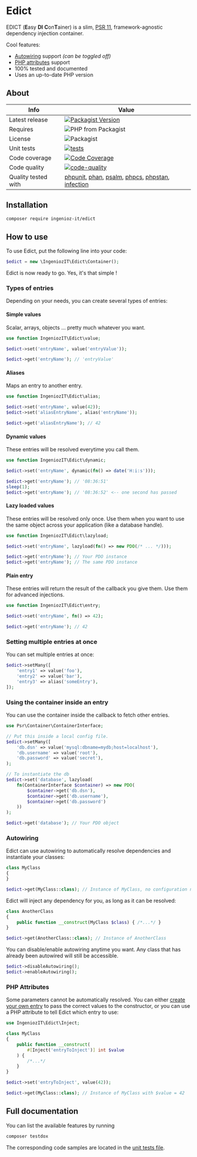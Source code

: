 # Edict

EDICT (**E**asy **DI** **C**on**T**ainer) is a slim, [PSR 11](https://www.php-fig.org/psr/psr-11/), framework-agnostic dependency injection container.

Cool features:

- [Autowiring](#autowiring) support *(can be toggled off)*
- [PHP attributes](#php-attributes) support
- 100% tested and documented
- Uses an up-to-date PHP version

## About

| Info | Value |
|---|---|
| Latest release | [![Packagist Version](https://img.shields.io/packagist/v/ingenioz-it/edict)](https://packagist.org/packages/ingenioz-it/edict) |
| Requires | ![PHP from Packagist](https://img.shields.io/packagist/php-v/ingenioz-it/edict.svg) |
| License | ![Packagist](https://img.shields.io/packagist/l/ingenioz-it/edict) |
| Unit tests | [![tests](https://github.com/IngeniozIT/psr-container-edict/actions/workflows/1-tests.yml/badge.svg)](https://github.com/IngeniozIT/psr-container-edict/actions/workflows/1-tests.yml) |
| Code coverage | [![Code Coverage](https://codecov.io/gh/IngeniozIT/psr-container-edict/branch/master/graph/badge.svg)](https://codecov.io/gh/IngeniozIT/psr-container-edict) |
| Code quality | [![code-quality](https://github.com/IngeniozIT/psr-container-edict/actions/workflows/2-code-quality.yml/badge.svg)](https://github.com/IngeniozIT/psr-container-edict/actions/workflows/2-code-quality.yml) |
| Quality tested with | [phpunit](https://github.com/sebastianbergmann/phpunit), [phan](https://github.com/phan/phan), [psalm](https://github.com/vimeo/psalm), [phpcs](https://github.com/squizlabs/PHP_CodeSniffer), [phpstan](https://github.com/phpstan/phpstan), [infection](https://github.com/infection/infection) |

## Installation

```sh
composer require ingenioz-it/edict
```

## How to use

To use Edict, put the following line into your code:

```php
$edict = new \IngeniozIT\Edict\Container();
```

Edict is now ready to go. Yes, it's that simple !

### Types of entries

Depending on your needs, you can create several types of entries:

#### Simple values

Scalar, arrays, objects ... pretty much whatever you want.

```php
use function IngeniozIT\Edict\value;

$edict->set('entryName', value('entryValue'));

$edict->get('entryName'); // 'entryValue'
```

#### Aliases

Maps an entry to another entry.

```php
use function IngeniozIT\Edict\alias;

$edict->set('entryName', value(42));
$edict->set('aliasEntryName', alias('entryName'));

$edict->get('aliasEntryName'); // 42
```

#### Dynamic values

These entries will be resolved everytime you call them.

```php
use function IngeniozIT\Edict\dynamic;

$edict->set('entryName', dynamic(fn() => date('H:i:s')));

$edict->get('entryName'); // '08:36:51'
sleep(1);
$edict->get('entryName'); // '08:36:52' <-- one second has passed
```

#### Lazy loaded values

These entries will be resolved only once. Use them when you want to use the same object across your application (like a database handle).

```php
use function IngeniozIT\Edict\lazyload;

$edict->set('entryName', lazyload(fn() => new PDO(/* ... */)));

$edict->get('entryName'); // Your PDO instance
$edict->get('entryName'); // The same PDO instance
```

#### Plain entry

These entries will return the result of the callback you give them. Use them for advanced injections.

```php
use function IngeniozIT\Edict\entry;

$edict->set('entryName', fn() => 42);

$edict->get('entryName'); // 42
```

### Setting multiple entries at once

You can set multiple entries at once:

```php
$edict->setMany([
    'entry1' => value('foo'),
    'entry2' => value('bar'),
    'entry3' => alias('someEntry'),
]);
```

### Using the container inside an entry

You can use the container inside the callback to fetch other entries.

```php
use Psr\Container\ContainerInterface;

// Put this inside a local config file.
$edict->setMany([
    'db.dsn' => value('mysql:dbname=mydb;host=localhost'),
    'db.username' => value('root'),
    'db.password' => value('secret'),
);

// To instantiate the db
$edict->set('database', lazyload(
    fn(ContainerInterface $container) => new PDO(
        $container->get('db.dsn'),
        $container->get('db.username'),
        $container->get('db.password')
    ))
);

$edict->get('database'); // Your PDO object
```

### Autowiring

Edict can use autowiring to automatically resolve dependencies and instantiate your classes:

```php
class MyClass
{
}

$edict->get(MyClass::class); // Instance of MyClass, no configuration needed
```

Edict will inject any dependency for you, as long as it can be resolved:

```php
class AnotherClass
{
    public function __construct(MyClass $class) { /*...*/ }
}

$edict->get(AnotherClass::class); // Instance of AnotherClass
```

You can disable/enable autowiring anytime you want. Any class that has already been autowired will still be accessible.

```php
$edict->disableAutowiring();
$edict->enableAutowiring();
```

### PHP Attributes

Some parameters cannot be automatically resolved. You can either [create your own entry](#using-the-container-inside-an-entry) to pass the correct values to the constructor, or you can use a PHP attribute to tell Edict which entry to use:

```php
use IngeniozIT\Edict\Inject;

class MyClass
{
    public function __construct(
        #[Inject('entryToInject')] int $value
    ) {
        /*...*/
    }
}

$edict->set('entryToInject', value(42));

$edict->get(MyClass::class); // Instance of MyClass with $value = 42
```

## Full documentation

You can list the available features by running

```sh
composer testdox
```

The corresponding code samples are located in the [unit tests file](tests/ContainerTest.php).
